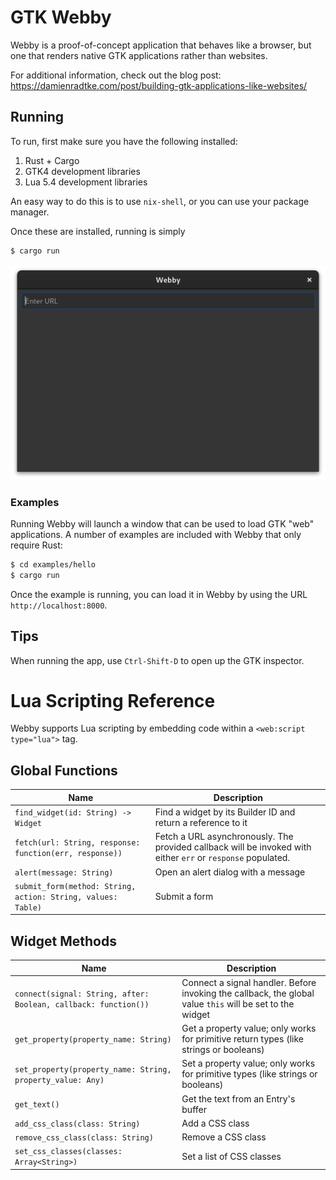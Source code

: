 # GTK Webby

Webby is a proof-of-concept application that behaves like a browser, but one that renders native GTK
applications rather than websites.

For additional information, check out the blog post:
https://damienradtke.com/post/building-gtk-applications-like-websites/

## Running

To run, first make sure you have the following installed:

1. Rust + Cargo
2. GTK4 development libraries
3. Lua 5.4 development libraries

An easy way to do this is to use `nix-shell`, or you can use your package manager.

Once these are installed, running is simply

```sh
$ cargo run
```

![Screenshot](images/screenshot.png)

### Examples

Running Webby will launch a window that can be used to load GTK "web" applications. A number of
examples are included with Webby that only require Rust:

```sh
$ cd examples/hello
$ cargo run
```

Once the example is running, you can load it in Webby by using the URL `http://localhost:8000`.

## Tips

When running the app, use `Ctrl-Shift-D` to open up the GTK inspector.

# Lua Scripting Reference

Webby supports Lua scripting by embedding code within a `<web:script type="lua">` tag.

## Global Functions

| Name | Description |
| --- | --- |
| `find_widget(id: String) -> Widget` | Find a widget by its Builder ID and return a reference to it |
| `fetch(url: String, response: function(err, response))` | Fetch a URL asynchronously. The provided callback will be invoked with either `err` or `response` populated. |
| `alert(message: String)` | Open an alert dialog with a message |
| `submit_form(method: String, action: String, values: Table)` | Submit a form |

## Widget Methods

| Name | Description |
| --- | --- |
| `connect(signal: String, after: Boolean, callback: function())` | Connect a signal handler. Before invoking the callback, the global value `this` will be set to the widget |
| `get_property(property_name: String)` | Get a property value; only works for primitive return types (like strings or booleans) |
| `set_property(property_name: String, property_value: Any)` | Set a property value; only works for primitive types (like strings or booleans) |
| `get_text()` | Get the text from an Entry's buffer |
| `add_css_class(class: String)` | Add a CSS class |
| `remove_css_class(class: String)` | Remove a CSS class |
| `set_css_classes(classes: Array<String>)` | Set a list of CSS classes |
 
<!-- vim: set tw=100: -->
